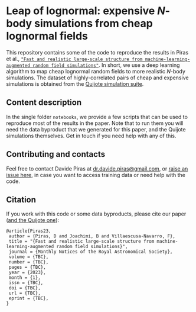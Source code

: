 # Leap of lognormal: expensive $N$-body simulations from cheap lognormal fields

This repository contains some of the code to reproduce the results in Piras et al., [`"Fast and realistic large-scale structure from machine-learning-augmented random field simulations"`](https://ui.adsabs.harvard.edu/abs/2022arXiv220507898P/abstract). In short, we use a deep learning algorithm to map cheap lognormal random fields to more realistic $N$-body simulations. The dataset of highly-correlated pairs of cheap and expensive simulations is obtained from the [Quijote simulation suite](https://quijote-simulations.readthedocs.io/en/latest/). 

## Content description
In the single folder `notebooks`, we provide a few scripts that can be used to reproduce most of the results in the paper. Note that to run them you will need the data byproduct that we generated for this paper, and the Quijote simulations themselves. Get in touch if you need help with any of this.



## Contributing and contacts

Feel free to contact Davide Piras at dr.davide.piras@gmail.com, or [raise an issue here](https://github.com/dpiras/leap_of_lognormal/issues), in case you want to access training data or need help with the code. 

## Citation

If you work with this code or some data byproducts, please cite our paper ([and the Quijote one](https://quijote-simulations.readthedocs.io/en/latest/citation.html)):

    @article{Piras23,
     author = {Piras, D and Joachimi, B and Villaescusa-Navarro, F},
     title = "{Fast and realistic large-scale structure from machine-learning-augmented random field simulations}",
     journal = {Monthly Notices of the Royal Astronomical Society},
     volume = {TBC},
     number = {TBC},
     pages = {TBC},
     year = {2023},
     month = {1},
     issn = {TBC},
     doi = {TBC},
     url = {TBC},
     eprint = {TBC},
    }


